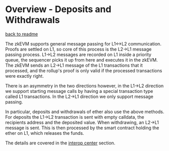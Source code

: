 # Overview - Deposits and Withdrawals

[back to readme](../../../README.md)

The zkEVM supports general message passing for L1<->L2 communication. Proofs are settled on L1, so core of this process
is the L2->L1 message passing process. L1->L2 messages are recorded on L1 inside a priority queue, the sequencer picks
it up from here and executes it in the zkEVM. The zkEVM sends an L2->L1 message of the L1 transactions that it
processed, and the rollup's proof is only valid if the processed transactions were exactly right.

There is an asymmetry in the two directions however, in the L1->L2 direction we support starting message calls by having
a special transaction type called L1 transactions. In the L2->L1 direction we only support message passing.

In particular, deposits and withdrawals of ether also use the above methods. For deposits the L1->L2 transaction is sent
with empty calldata, the recipients address and the deposited value. When withdrawing, an L2->L1 message is sent. This
is then processed by the smart contract holding the ether on L1, which releases the funds.

The details are covered in the [interop center](../../../bridging/interop/interop_center/overview.md) section.